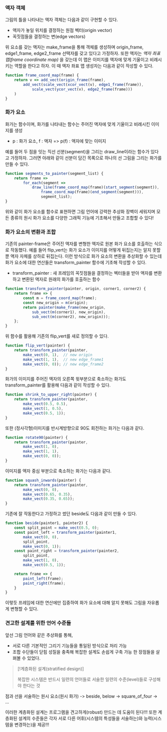 ### 액자 객체

그림의 틀을 나타내는 액자 객체는 다음과 같이 구현할 수 있다.

- 액자가 놓일 위치를 결정하는 원점 벡터(origin vector)
- 꼭짓점들을 결정하는 변(edge vectors)

위 요소를 갖는 액자는 make_frame을 통해 객체를 생성하며 origin_frame, edge1_frame, edge2_frame 선택자를 갖고 있다고 가정하자. 또한 액자는 *액자 좌표 맵(frame coordinate map)* 을 갖는데 이 맵은 이미지를 액자에 맞게 기울이고 비례시키는 역할을 한다고 하자. 이 때 액자 좌표 맵 생성자는 다음과 같이 작성할 수 있다.

```js
function frame_coord_map(frame) {
	return v => add_vect(origin_frame(frame),
		add_vect(scale_vect(xcor_vect(v), edge1_frame(frame)),
			scale_vect(ycor_vect(v), edge2_frame(frame)))
	)
}
```


### 화가 요소

화가는 함수이며, 화가를 나타내는 함수는 주어진 액자에 맞게 기울이고 비례시킨 이미지를 생성
- p : 화가 요소, f : 액자 => p(f) : 액자에 맞는 이미지

예를 들어 두 점을 잇는 직선 선분(segment)을 그리는 draw_line이라는 함수가 있다고 가정하자. 그러면 아래와 같이 선분이 담긴 목록으로 하나의 선 그림을 그리는 화가를 만들 수 있다.

```js
function segments_to_painter(segment_list) {
	return frame => 
		for_each(segment => 
			draw_line(frame_coord_map(frame)(start_segment(segment)),
				frame_coord_map(frame)(end_segment(segment))),
				segment_list);
}
```

위와 같이 화가 요소를 함수로 표현하면 그림 언어에 강력한 추상화 장벽이 세워지며 모든 종류의 원시 화가 요소를 다양한 그래픽 기능에 기초해서 만들고 조합할 수 있다!


### 화가 요소의 변환과 조합

기존의 painter-frame은 주어진 액자를 변형한 액자로 원본 화가 요소를 호출하는 식으로 작동했다. 예를 들어 flip_vert는 화가 요소가 이미지를 어떻게 뒤집는지는 알지 못할 뿐 액자 자체를 상하로 뒤집는다. 이런 방식으로 화가 요소의 변환을 추상화할 수 있는데 화가 요소에 대한 연산들은 transform_painter 함수에 기초해 작성할 수 있다.

- transform_painter : 새 프레임의 꼭짓점들을 결정하는 벡터들을 받아 액자를 변환하고 변환된 액자로 원래의 화가를 호출하는 함수

```js
function transform_painter(painter, origin, corner1, corner2) {
	return frame => {
		const m = frame_coord_map(frame);
		const new_origin = m(origin);
		return painter(make_frame(new_origin,
			sub_vect(m(corner1), new_origin),
			sub_vect(m(corner2), new_origin)));
	};
}
```

위 함수를 활용해 기존의 flip_vert를 새로 정의할 수 있다.

```js
function flip_vert(painter) {
	return transform_painter(painter,
		make_vect(0, 1),  // new origin
		make_vect(1, 1),  // new edge_frame1
		make_vect(0, 0)); // new edge_frame2
}
```

화가의 이미지를 주어진 액자의 오른쪽 윗부분으로 축소하는 화가도 transform_painter를 활용해 다음과 같이 작성할 수 있다.

```js
function shrink_to_upper_right(painter) {
	return transform_painter(painter,
		make_vect(0.5, 0.5),
		make_vect(1, 0.5),
		make_vect(0.5, 1));
}
```

또한 (정사각형)이미지를 반시계방향으로 90도 회전하는 화가는 다음과 같다.

```js
function rotate90(painter) {
	return transform_painter(painter,
		make_vect(1, 0),
		make_vect(1, 1),
		make_vect(0, 0));
}
```

이미지를 액자 중심 부분으로 축소하는 화가는 다음과 같다.

```js
function squash_inwards(painter) {
	return transform_painter(painter,
		make_vect(0, 0),
		make_vect(0.65, 0.35),
		make_vect(0.35, 0.65));
}
```

기존에 잘 작동한다고 가정하고 썼던 beside도 다음과 같이 만들 수 있다.

```js
function beside(painter1, painter2) {
	const split_point = make_vect(0.5, 0);
	const paint_left = transform_painter(painter1,
		make_vect(0, 0),
		split_point,
		make_vect(0, 1));
	const paint_right = transform_painter(painter2,
		split_point,
		make_vect(1, 0),
		make_vect(0.5, 1));

	return frame => {
		paint_left(frame);
		paint_right(frame);
	}
}
```

이렇듯 프레임에 대한 연산에만 집중하여 화가 요소에 대해 알지 못해도 그림을 자유롭게 변형할 수 있다.

### 견고한 설계를 위한 언어 수준들

앞선 그림 언어와 같은 추상화를 통해,
- 서로 다른 기본적인 그리기 기능들을 통일된 방식으로 처리 가능
- 조합 수단들이 닫힘 성질을 충족해 복잡한 설계도 손쉽게 구축 가능
  한 장점들을 살펴볼 수 있었다.

> [!계층화된 설계(stratified design)]
>
> 복잡한 시스템은 반드시 일련의 언어들로 서술한 일련의 수준(level)들로 구성해야 한다는 것

점과 선을 서술하는 원시 요소(원시 화가) -> beside, below -> square_of_four -> ...

이러한 계층화된 설계는 프로그램을 견고하게(robust) 만드는 데 도움이 된다!!! 또한 계층화된 설계의 수준들은 각자 서로 다른 어휘(시스템의 특성들을 서술하는)와 능력(시스템을 변경하는)을 제공!!!
